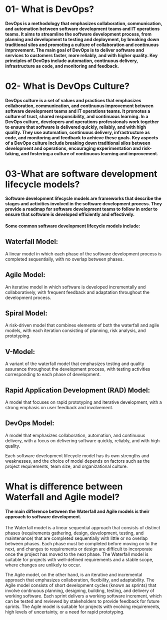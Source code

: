 
# 01- What is DevOps?
#### DevOps is a methodology that emphasizes collaboration, communication, and automation between software development teams and IT operations teams. It aims to streamline the software development process, from planning and development to testing and deployment, by breaking down traditional silos and promoting a culture of collaboration and continuous improvement. The main goal of DevOps is to deliver software and services to customers faster, more reliably, and with higher quality. Key principles of DevOps include automation, continuous delivery, infrastructure as code, and monitoring and feedback.

# 02- What is DevOps Culture?

####  DevOps culture is a set of values and practices that emphasizes collaboration, communication, and continuous improvement between software development teams and IT operations teams. It promotes a culture of trust, shared responsibility, and continuous learning. In a DevOps culture, developers and operations professionals work together to ensure that software is delivered quickly, reliably, and with high quality. They use automation, continuous delivery, infrastructure as code, and monitoring and feedback to achieve these goals. Key aspects of a DevOps culture include breaking down traditional silos between development and operations, encouraging experimentation and risk-taking, and fostering a culture of continuous learning and improvement.

# 03-What are software development lifecycle models?

####  Software development lifecycle models are frameworks that describe the stages and activities involved in the software development process. They provide a roadmap for software development teams to follow in order to ensure that software is developed efficiently and effectively.

####  Some common software development lifecycle models include:

## Waterfall Model: 
A linear model in which each phase of the software development process is completed sequentially, with no overlap between phases.

## Agile Model: 
An iterative model in which software is developed incrementally and collaboratively, with frequent feedback and adaptation throughout the development process.

## Spiral Model: 
A risk-driven model that combines elements of both the waterfall and agile models, with each iteration consisting of planning, risk analysis, and prototyping.

## V-Model: 
A variant of the waterfall model that emphasizes testing and quality assurance throughout the development process, with testing activities corresponding to each phase of development.

## Rapid Application Development (RAD) Model:
A model that focuses on rapid prototyping and iterative development, with a strong emphasis on user feedback and involvement.

## DevOps Model: 
A model that emphasizes collaboration, automation, and continuous delivery, with a focus on delivering software quickly, reliably, and with high quality.

Each software development lifecycle model has its own strengths and weaknesses, and the choice of model depends on factors such as the project requirements, team size, and organizational culture.

# What is difference between Waterfall and Agile model?

#### The main difference between the Waterfall and Agile models is their approach to software development.

The Waterfall model is a linear sequential approach that consists of distinct phases (requirements gathering, design, development, testing, and maintenance) that are completed sequentially with little or no overlap between phases. Each phase must be completed before moving on to the next, and changes to requirements or design are difficult to incorporate once the project has moved to the next phase. The Waterfall model is suitable for projects with well-defined requirements and a stable scope, where changes are unlikely to occur.

The Agile model, on the other hand, is an iterative and incremental approach that emphasizes collaboration, flexibility, and adaptability. The Agile model consists of short development cycles (known as sprints) that involve continuous planning, designing, building, testing, and delivery of working software. Each sprint delivers a working software increment, which can be tested and reviewed by stakeholders to provide feedback for future sprints. The Agile model is suitable for projects with evolving requirements, high levels of uncertainty, or a need for rapid prototyping.
